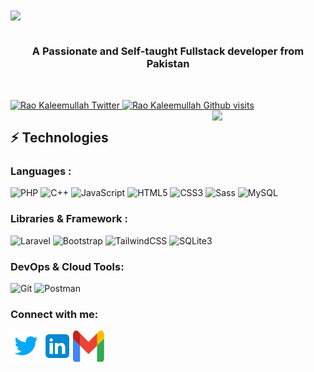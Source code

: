<img align="center" src="https://github.com/Kaleemullah007/portfolio/README%20Header.png"/>

# 

<h3 align="center">A Passionate and Self-taught Fullstack developer from Pakistan</h3>
<br/>
<p align="left">
  <a href="http://twitter.com/RKaleemullah007">
    <img src="https://media.licdn.com/dms/image/D5635AQHnKEwq6TMhYA/profile-framedphoto-shrink_400_400/0/1707916260476?e=1710162000&v=beta&t=5IqgIUhf1snmWCF14k_jhJ-m0XD0AG2sk0irkh1_aJM?label=Twitter&logo=twitter&style=for-the-badge&color=darkblue" alt="Rao Kaleemullah Twitter"/>
  </a>
  <a href="http://github.com/Kaleemullah007">
    <img src="https://komarev.com/ghpvc/?username=Kaleemullah007&label=GITHUB+ +VISITS&style=for-the-badge&color=ff69b4" alt="Rao Kaleemullah Github visits"/>
  </a>
  <a href="http://github.com/Kaleemullah007">
    <img width="36%" align="right" src="https://github-readme-stats.vercel.app/api/top-langs/?username=Kaleemullah007&layout=compact&theme=radical&hide_border=true" />
  </a>
</p>

## ⚡ Technologies

### Languages :

![PHP](https://img.shields.io/badge/-php-purple?style=for-the-badge&logo=PHP&logoColor=white)
![C++](https://img.shields.io/badge/-C++-00599C?style=for-the-badge&logo=C++)
![JavaScript](https://img.shields.io/badge/-JavaScript-EDD718?style=for-the-badge&logo=javascript&logoColor=white)
![HTML5](https://img.shields.io/badge/-HTML5-DD4B25?style=for-the-badge&logo=html5&logoColor=white)
![CSS3](https://img.shields.io/badge/-CSS3-3595CF?style=for-the-badge&logo=css3&logoColor=white)
![Sass](https://img.shields.io/badge/-sass-C76494?style=for-the-badge&logo=sass&logoColor=white)
![MySQL](https://img.shields.io/badge/-MySQL-EA8C10?style=for-the-badge&logo=mysql&logoColor=white)

### Libraries & Framework :
![Laravel](https://img.shields.io/badge/-Laravel-563D7C?style=for-the-badge&logo=Laravel&logoColor=white)
![Bootstrap](https://img.shields.io/badge/-Bootstrap-563D7C?style=for-the-badge&logo=bootstrap&logoColor=white)
![TailwindCSS](https://img.shields.io/badge/-TailwindCSS-darkblue?style=for-the-badge&logo=TailwindCSS&logoColor=white)
![SQLite3](https://img.shields.io/badge/-SQLite3-87D5F1.svg?style=for-the-badge&logo=sqlite&logoColor=white)

### DevOps & Cloud Tools:

![Git](https://img.shields.io/badge/-Git-gray?style=for-the-badge&logo=git&logoColor=white)
![Postman](https://img.shields.io/badge/Postman-FF6C37?style=for-the-badge&logo=postman&logoColor=white)

<p align="center">
	<h3 align="left">Connect with me:</h3>
	<p align="center" width="48%">
		<a href="https://twitter.com/RKaleemullah007" target="blank"><img align="left" src="https://github.com/MahekUnnisa/MahekUnnisa/blob/main/icons8-twitter.svg" alt="Kaleemullah" height="50" width="50" /></a>
		<a href="https://www.linkedin.com/in/kaleemullahdev" target="blank"><img align="left" src="https://github.com/MahekUnnisa/MahekUnnisa/blob/main/icons8-linkedin.svg" alt="Kaleemullah" height="50" width="50" /></a>
		<a href="mailto: kaleemullahdev@gmail.com" target="blank"><img align="left" src="https://github.com/MahekUnnisa/MahekUnnisa/blob/main/Gmail_Logo.svg" alt="Kaleemullah" height="50" width="50" /></a>
	</p>
</p>
